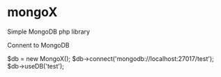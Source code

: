 # mongoX
Simple MongoDB php library


Connent to MongoDB

$db = new MongoX();
$db->connect('mongodb://localhost:27017/test');
$db->useDB('test');
